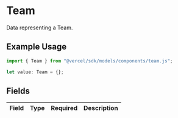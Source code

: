 # Team

Data representing a Team.

## Example Usage

```typescript
import { Team } from "@vercel/sdk/models/components/team.js";

let value: Team = {};
```

## Fields

| Field       | Type        | Required    | Description |
| ----------- | ----------- | ----------- | ----------- |